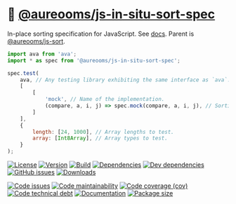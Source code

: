 :notebook_with_decorative_cover: [@aureooms/js-in-situ-sort-spec](https://make-github-pseudonymous-again.github.io/js-in-situ-sort-spec)
==

In-place sorting specification for JavaScript.
See [docs](https://make-github-pseudonymous-again.github.io/js-in-situ-sort-spec).
Parent is [@aureooms/js-sort](https://github.com/aureooms/js-sort).

```js
import ava from 'ava';
import * as spec from '@aureooms/js-in-situ-sort-spec';

spec.test(
    ava, // Any testing library exhibiting the same interface as `ava`.
    [
        [
            'mock', // Name of the implementation.
            (compare, a, i, j) => spec.mock(compare, a, i, j), // Sorting implementation.
        ]
    ],
    {
        length: [24, 1000], // Array lengths to test.
        array: [Int8Array], // Array types to test.
    }
);
```

[![License](https://img.shields.io/github/license/aureooms/js-in-situ-sort-spec.svg)](https://raw.githubusercontent.com/aureooms/js-in-situ-sort-spec/master/LICENSE)
[![Version](https://img.shields.io/npm/v/@aureooms/js-in-situ-sort-spec.svg)](https://www.npmjs.org/package/@aureooms/js-in-situ-sort-spec)
[![Build](https://img.shields.io/travis/aureooms/js-in-situ-sort-spec/master.svg)](https://travis-ci.org/aureooms/js-in-situ-sort-spec/branches)
[![Dependencies](https://img.shields.io/david/aureooms/js-in-situ-sort-spec.svg)](https://david-dm.org/aureooms/js-in-situ-sort-spec)
[![Dev dependencies](https://img.shields.io/david/dev/aureooms/js-in-situ-sort-spec.svg)](https://david-dm.org/aureooms/js-in-situ-sort-spec?type=dev)
[![GitHub issues](https://img.shields.io/github/issues/aureooms/js-in-situ-sort-spec.svg)](https://github.com/aureooms/js-in-situ-sort-spec/issues)
[![Downloads](https://img.shields.io/npm/dm/@aureooms/js-in-situ-sort-spec.svg)](https://www.npmjs.org/package/@aureooms/js-in-situ-sort-spec)

[![Code issues](https://img.shields.io/codeclimate/issues/aureooms/js-in-situ-sort-spec.svg)](https://codeclimate.com/github/aureooms/js-in-situ-sort-spec/issues)
[![Code maintainability](https://img.shields.io/codeclimate/maintainability/aureooms/js-in-situ-sort-spec.svg)](https://codeclimate.com/github/aureooms/js-in-situ-sort-spec/trends/churn)
[![Code coverage (cov)](https://img.shields.io/codecov/c/gh/aureooms/js-in-situ-sort-spec/master.svg)](https://codecov.io/gh/aureooms/js-in-situ-sort-spec)
[![Code technical debt](https://img.shields.io/codeclimate/tech-debt/aureooms/js-in-situ-sort-spec.svg)](https://codeclimate.com/github/aureooms/js-in-situ-sort-spec/trends/technical_debt)
[![Documentation](https://make-github-pseudonymous-again.github.io/js-in-situ-sort-spec/badge.svg)](https://make-github-pseudonymous-again.github.io/js-in-situ-sort-spec/source.html)
[![Package size](https://img.shields.io/bundlephobia/minzip/@aureooms/js-in-situ-sort-spec)](https://bundlephobia.com/result?p=@aureooms/js-in-situ-sort-spec)
